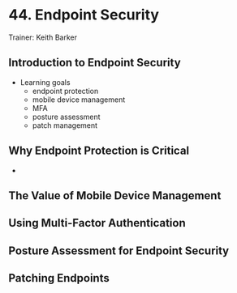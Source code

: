 # 44. Endpoint Security

Trainer: Keith Barker


## Introduction to Endpoint Security

- Learning goals
  - endpoint protection
  - mobile device management
  - MFA
  - posture assessment
  - patch management


## Why Endpoint Protection is Critical

- 


## The Value of Mobile Device Management




## Using Multi-Factor Authentication




## Posture Assessment for Endpoint Security




## Patching Endpoints



